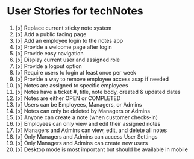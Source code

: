 # User Stories for techNotes

1. [x] Replace current sticky note system
2. [x] Add a public facing page
3. [x] Add an employee login to the notes app
4. [x] Provide a welcome page after login
5. [x] Provide easy navigation
6. [x] Display current user and assigned role
7. [x] Provide a logout option
8. [x] Require users to login at least once per week
9. [x] Provide a way to remove employee access asap if needed
10. [x] Notes are assigned to specific employees
11. [x] Notes have a ticket #, title, note body, created & updated dates
12. [x] Notes are either OPEN or COMPLETED
13. [x] Users can be Employees, Managers, or Admins
14. [x] Notes can only be deleted by Managers or Admins
15. [x] Anyone can create a note (when customer checks-in)
16. [x] Employees can only view and edit their assigned notes
17. [x] Managers and Admins can view, edit, and delete all notes
18. [x] Only Managers and Admins can access User Settings
19. [x] Only Managers and Admins can create new users
20. [x] Desktop mode is most important but should be available in mobile
